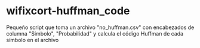 # wifixcort-huffman_code
Pequeño script que toma un archivo "no_huffman.csv" con encabezados de columna "Simbolo",  "Probabilidad" y calcula el código Huffman de cada símbolo en el archivo